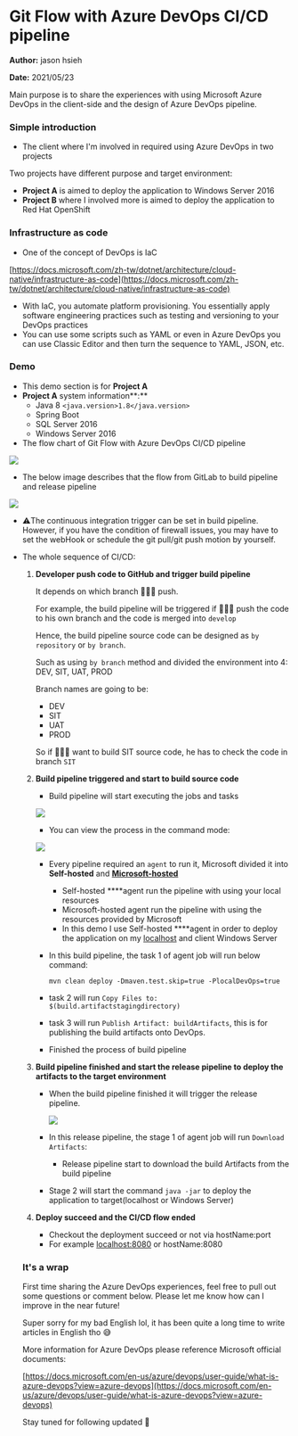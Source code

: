 # Git Flow with Azure DevOps CI/CD pipeline

**Author:** jason hsieh

**Date:** 2021/05/23

Main purpose is to share the experiences with using Microsoft Azure DevOps in the client-side and the design of Azure DevOps pipeline.

### **Simple introduction**

- The client where I'm involved in required using Azure DevOps in two projects

Two projects have different purpose and target environment:

- **Project A** is aimed to deploy the application to Windows Server 2016
- **Project B** where I involved more is aimed to deploy the application to Red Hat OpenShift

### Infrastructure as code

- One of the concept of DevOps is IaC

[https://docs.microsoft.com/zh-tw/dotnet/architecture/cloud-native/infrastructure-as-code](https://docs.microsoft.com/zh-tw/dotnet/architecture/cloud-native/infrastructure-as-code)

- With IaC, you automate platform provisioning. You essentially apply software engineering practices such as testing and versioning to your DevOps practices
- You can use some scripts such as YAML or even in Azure DevOps you can use Classic Editor and then turn the sequence to YAML, JSON, etc.

### Demo

- This demo section is for **Project A**
- **Project A** system information**:**
    - Java 8 `<java.version>1.8</java.version>`
    - Spring Boot
    - SQL Server 2016
    - Windows Server 2016
- The flow chart of Git Flow with Azure DevOps CI/CD pipeline

![](https://i.imgur.com/6Xmp56B.png)

- The below image describes that the flow from GitLab to build pipeline and release pipeline

![](https://i.imgur.com/gFmrN5O.png)

- ⚠️The continuous integration trigger can be set in build pipeline. However, if you have the condition of firewall issues, you may have to set the webHook or schedule the git pull/git push motion by yourself.
- The whole sequence of CI/CD:
    1. **Developer push code to GitHub and trigger build pipeline**

        It depends on which branch 👨🏽‍💻 push.

        For example, the build pipeline will be triggered if 👨🏽‍💻 push the code to his own branch and the code is merged into `develop`

        Hence, the build pipeline source code can be designed as `by repository` or `by branch`.

        Such as using `by branch` method and divided the environment into 4: DEV, SIT, UAT, PROD

        Branch names are going to be:

        - DEV
        - SIT
        - UAT
        - PROD

        So if 👨🏽‍💻 want to build SIT source code, he has to check the code in branch `SIT`

    2. **Build pipeline triggered and start to build source code**
        - Build pipeline will start executing the jobs and tasks

         ![](https://i.imgur.com/TFPnNYf.png)

        - You can view the process in the command mode:

        ![](https://i.imgur.com/osyVlhP.png) 

        - Every pipeline required an `agent` to run it, Microsoft divided it into **Self-hosted** and **[Microsoft-hosted](https://docs.microsoft.com/en-us/azure/devops/pipelines/agents/agents?view=azure-devops&tabs=browser)**
            - Self-hosted ****agent run the pipeline with using your local resources
            - Microsoft-hosted agent run the pipeline with using the resources provided by Microsoft
            - In this demo I use Self-hosted ****agent in order to deploy the application on my [localhost](http://localhost) and client Windows Server
        - In this build pipeline, the task 1 of agent job will run below command:

            `mvn clean deploy -Dmaven.test.skip=true -PlocalDevOps=true`

        - task 2 will run `Copy Files to: $(build.artifactstagingdirectory)`
        - task 3 will run `Publish Artifact: buildArtifacts`, this is for publishing the build artifacts onto DevOps.
        - Finished the process of build pipeline
    3. **Build pipeline finished and start the release pipeline to deploy the artifacts to the target environment**
        - When the build pipeline finished it will trigger the release pipeline.

            ![](https://i.imgur.com/d2L6Euq.png)

        - In this release pipeline, the stage 1 of agent job will run `Download Artifacts`:
            - Release pipeline start to download the build Artifacts from the build pipeline
        - Stage 2 will start the command `java -jar` to deploy the application to target(localhost or Windows Server)
    4. **Deploy succeed and the CI/CD flow ended**
        - Checkout the deployment succeed or not via hostName:port
        - For example [localhost:8080](http://localhost:8080) or hostName:8080

    ### **It's a wrap**

    First time sharing the Azure DevOps experiences, feel free to pull out some questions or comment below. Please let me know how can I improve in the near future!

    Super sorry for my bad English lol, it has been quite a long time to write articles in English tho 😅

    More information for Azure DevOps please reference Microsoft official documents:

    [https://docs.microsoft.com/en-us/azure/devops/user-guide/what-is-azure-devops?view=azure-devops](https://docs.microsoft.com/en-us/azure/devops/user-guide/what-is-azure-devops?view=azure-devops)

    Stay tuned for following updated 🤪